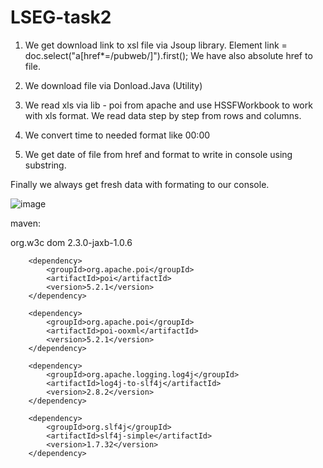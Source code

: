 # LSEG-task2

1.  We get download link to xsl file via Jsoup library.
Element link = doc.select("a[href*=/pubweb/]").first();
We have also absolute href to file.

2. We download file via Donload.Java (Utility)
3. We read xls via lib - poi from apache and use HSSFWorkbook to work with xls format. We read data step by step from rows and columns.
4. We convert time to needed format like 00:00
5. We get date of file from href and format to write in console using substring.

Finally we always get fresh data with formating to our console. 

![image](https://user-images.githubusercontent.com/57364788/204152599-844b3593-e64f-466b-a7a2-678790e721eb.png)


maven: 

  <dependency>
            <groupId>org.w3c</groupId>
            <artifactId>dom</artifactId>
            <version>2.3.0-jaxb-1.0.6</version>
        </dependency>

        <dependency>
            <groupId>org.apache.poi</groupId>
            <artifactId>poi</artifactId>
            <version>5.2.1</version>
        </dependency>

        <dependency>
            <groupId>org.apache.poi</groupId>
            <artifactId>poi-ooxml</artifactId>
            <version>5.2.1</version>
        </dependency>

        <dependency>
            <groupId>org.apache.logging.log4j</groupId>
            <artifactId>log4j-to-slf4j</artifactId>
            <version>2.8.2</version>
        </dependency>

        <dependency>
            <groupId>org.slf4j</groupId>
            <artifactId>slf4j-simple</artifactId>
            <version>1.7.32</version>
        </dependency>

